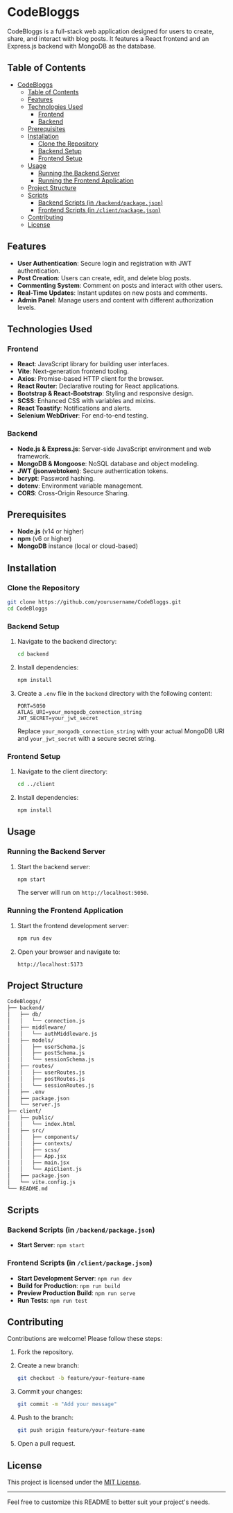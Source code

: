 # CodeBloggs

CodeBloggs is a full-stack web application designed for users to create, share, and interact with blog posts. It features a React frontend and an Express.js backend with MongoDB as the database.

## Table of Contents

- [CodeBloggs](#codebloggs)
  - [Table of Contents](#table-of-contents)
  - [Features](#features)
  - [Technologies Used](#technologies-used)
    - [Frontend](#frontend)
    - [Backend](#backend)
  - [Prerequisites](#prerequisites)
  - [Installation](#installation)
    - [Clone the Repository](#clone-the-repository)
    - [Backend Setup](#backend-setup)
    - [Frontend Setup](#frontend-setup)
  - [Usage](#usage)
    - [Running the Backend Server](#running-the-backend-server)
    - [Running the Frontend Application](#running-the-frontend-application)
  - [Project Structure](#project-structure)
  - [Scripts](#scripts)
    - [Backend Scripts (in `/backend/package.json`)](#backend-scripts-in-backendpackagejson)
    - [Frontend Scripts (in `/client/package.json`)](#frontend-scripts-in-clientpackagejson)
  - [Contributing](#contributing)
  - [License](#license)

## Features

- **User Authentication**: Secure login and registration with JWT authentication.
- **Post Creation**: Users can create, edit, and delete blog posts.
- **Commenting System**: Comment on posts and interact with other users.
- **Real-Time Updates**: Instant updates on new posts and comments.
- **Admin Panel**: Manage users and content with different authorization levels.

## Technologies Used

### Frontend

- **React**: JavaScript library for building user interfaces.
- **Vite**: Next-generation frontend tooling.
- **Axios**: Promise-based HTTP client for the browser.
- **React Router**: Declarative routing for React applications.
- **Bootstrap & React-Bootstrap**: Styling and responsive design.
- **SCSS**: Enhanced CSS with variables and mixins.
- **React Toastify**: Notifications and alerts.
- **Selenium WebDriver**: For end-to-end testing.

### Backend

- **Node.js & Express.js**: Server-side JavaScript environment and web framework.
- **MongoDB & Mongoose**: NoSQL database and object modeling.
- **JWT (jsonwebtoken)**: Secure authentication tokens.
- **bcrypt**: Password hashing.
- **dotenv**: Environment variable management.
- **CORS**: Cross-Origin Resource Sharing.

## Prerequisites

- **Node.js** (v14 or higher)
- **npm** (v6 or higher)
- **MongoDB** instance (local or cloud-based)

## Installation

### Clone the Repository

```bash
git clone https://github.com/yourusername/CodeBloggs.git
cd CodeBloggs
```

### Backend Setup

1. Navigate to the backend directory:

   ```bash
   cd backend
   ```

2. Install dependencies:

   ```bash
   npm install
   ```

3. Create a `.env` file in the `backend` directory with the following content:

   ```env
   PORT=5050
   ATLAS_URI=your_mongodb_connection_string
   JWT_SECRET=your_jwt_secret
   ```

   Replace `your_mongodb_connection_string` with your actual MongoDB URI and `your_jwt_secret` with a secure secret string.

### Frontend Setup

1. Navigate to the client directory:

   ```bash
   cd ../client
   ```

2. Install dependencies:

   ```bash
   npm install
   ```

## Usage

### Running the Backend Server

1. Start the backend server:

   ```bash
   npm start
   ```

   The server will run on `http://localhost:5050`.

### Running the Frontend Application

1. Start the frontend development server:

   ```bash
   npm run dev
   ```

2. Open your browser and navigate to:

   ```
   http://localhost:5173
   ```

## Project Structure

```bash
CodeBloggs/
├── backend/
│   ├── db/
│   │   └── connection.js
│   ├── middleware/
│   │   └── authMiddleware.js
│   ├── models/
│   │   ├── userSchema.js
│   │   ├── postSchema.js
│   │   └── sessionSchema.js
│   ├── routes/
│   │   ├── userRoutes.js
│   │   ├── postRoutes.js
│   │   └── sessionRoutes.js
│   ├── .env
│   ├── package.json
│   └── server.js
├── client/
│   ├── public/
│   │   └── index.html
│   ├── src/
│   │   ├── components/
│   │   ├── contexts/
│   │   ├── scss/
│   │   ├── App.jsx
│   │   ├── main.jsx
│   │   └── ApiClient.js
│   ├── package.json
│   └── vite.config.js
└── README.md
```

## Scripts

### Backend Scripts (in `/backend/package.json`)

- **Start Server**: `npm start`

### Frontend Scripts (in `/client/package.json`)

- **Start Development Server**: `npm run dev`
- **Build for Production**: `npm run build`
- **Preview Production Build**: `npm run serve`
- **Run Tests**: `npm run test`

## Contributing

Contributions are welcome! Please follow these steps:

1. Fork the repository.
2. Create a new branch:

   ```bash
   git checkout -b feature/your-feature-name
   ```

3. Commit your changes:

   ```bash
   git commit -m "Add your message"
   ```

4. Push to the branch:

   ```bash
   git push origin feature/your-feature-name
   ```

5. Open a pull request.

## License

This project is licensed under the [MIT License](LICENSE).

---

Feel free to customize this README to better suit your project's needs.